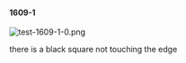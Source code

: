 #### 1609-1
![test-1609-1-0.png](https://github.com/lil-lab/nlvr/raw/master/nlvr/test/images/0/test-1609-1-0.png "test-1609-1-0.png")

there is a black square not touching the edge